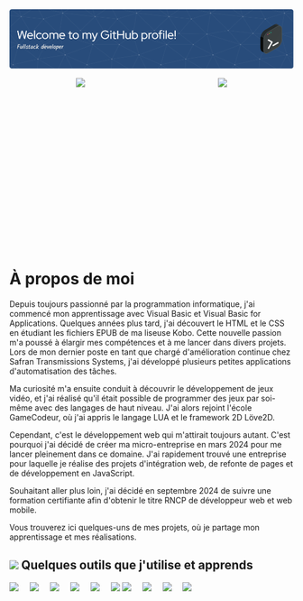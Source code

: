 <!--
**FabriceAtlan/FabriceAtlan** is a ✨ _special_ ✨ repository because its `README.md` (this file) appears on your GitHub profile.

Here are some ideas to get you started:

- 🔭 I’m currently working on ...
- 🌱 I’m currently learning ...
- 👯 I’m looking to collaborate on ...
- 🤔 I’m looking for help with ...
- 💬 Ask me about ...
- 📫 How to reach me: ...
- 😄 Pronouns: ...
- ⚡ Fun fact: ...
-->

<img style="margin: 0 auto;" src="./github-header-image.png" alt="Bannière de bienvenue sur mon profil GitHub, affichant un message de bienvenue et des éléments graphiques.">

<p style="height:300px; display: flex; justify-content: space-around;">
  <img src="https://github-readme-stats.vercel.app/api/top-langs/?username=FabriceAtlan&layout=compact" style="height: 60px;">
  <img src="https://github-readme-stats.vercel.app/api?username=FabriceAtlan&show_icons=true&count_private=true&hide=prs" style="height: 60px;">
</p>

# À propos de moi

Depuis toujours passionné par la programmation informatique, j'ai commencé mon apprentissage avec Visual Basic et Visual Basic for Applications. Quelques années plus tard, j'ai découvert le HTML et le CSS en étudiant les fichiers EPUB de ma liseuse Kobo. Cette nouvelle passion m'a poussé à élargir mes compétences et à me lancer dans divers projets. Lors de mon dernier poste en tant que chargé d'amélioration continue chez Safran Transmissions Systems, j'ai développé plusieurs petites applications d'automatisation des tâches.

Ma curiosité m'a ensuite conduit à découvrir le développement de jeux vidéo, et j'ai réalisé qu'il était possible de programmer des jeux par soi-même avec des langages de haut niveau. J'ai alors rejoint l'école GameCodeur, où j'ai appris le langage LUA et le framework 2D Löve2D.

Cependant, c'est le développement web qui m'attirait toujours autant. C'est pourquoi j'ai décidé de créer ma micro-entreprise en mars 2024 pour me lancer pleinement dans ce domaine. J'ai rapidement trouvé une entreprise pour laquelle je réalise des projets d'intégration web, de refonte de pages et de développement en JavaScript.

Souhaitant aller plus loin, j'ai décidé en septembre 2024 de suivre une formation certifiante afin d'obtenir le titre RNCP de développeur web et web mobile.

Vous trouverez ici quelques-uns de mes projets, où je partage mon apprentissage et mes réalisations.

## <img style="width: 32px;" src="https://img.icons8.com/?size=100&id=WMvhDPZBJ9X2&format=png&color=000000"/> Quelques outils que j'utilise et apprends

<p style="margin: 0 0 3rem;">
  <img src="https://github.com/user-attachments/assets/809d7e2e-e430-492c-b82b-44c966049a8c" style="padding-right:1rem;width: 64px;">
  <img src="https://github.com/user-attachments/assets/b84a76c5-e47f-467a-9a7f-31ee70e1d713" style="padding-right:1rem;width: 64px;">
  <img src="https://github.com/user-attachments/assets/6852833e-6d0c-4d96-8648-121cb9034e5b" style="padding-right:1rem;width: 64px;">
  <img src="https://img.icons8.com/?size=100&id=HcQEdKCkXUs3&format=png&color=000000" style="padding-right:1rem;width: 64px;">
  <img src="https://github.com/user-attachments/assets/ff3448e2-dfbd-448c-99ca-821db9122b05" style="padding-right:1rem;width: 64px;">
  <img src="https://img.icons8.com/?size=100&id=123603&format=png&color=000000" style="width: 32px;">
  <img src="https://img.icons8.com/?size=100&id=hsPbhkOH4FMe&format=png&color=000000" style="padding-right:1rem;width: 64px;">
  <img src="https://img.icons8.com/?size=100&id=WNoJgbzDr3i2&format=png&color=000000" style="padding-right:1rem;width: 64px;">
  <img src="https://img.icons8.com/?size=100&id=rgPSE6nAB766&format=png&color=000000" style="padding-right:1rem;width: 64px;">
  <img src="https://img.icons8.com/?size=100&id=W0YEwBDDfTeu&format=png&color=000000" style="padding-right:1rem;width: 64px;">
</p>










